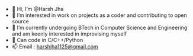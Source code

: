 - 👋 Hi, I’m @Harsh Jha
- 👀 I’m interested in work on projects as a coder and contributing to open source 
- 🌱 I’m currently undergoing BTech in Computer Science and Engineering and am keenly interested in improvising myself
- 💞️ Can code in C/C++/Python
- 📫 Email : harshjha1125@gmail.com 

<!---
predator0789/predator0789 is a ✨ special ✨ repository because its `README.md` (this file) appears on your GitHub profile.
You can click the Preview link to take a look at your changes.
--->
